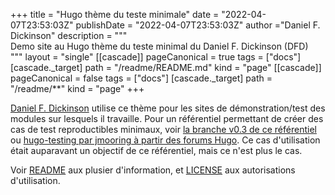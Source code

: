 +++
title = "Hugo thème du teste minimale"
date = "2022-04-07T23:53:03Z"
publishDate = "2022-04-07T23:53:03Z"
author ="Daniel F. Dickinson"
description = """\
Demo site au Hugo thème du teste minimal du Daniel F. Dickinson (DFD)\
"""
layout = "single"
[[cascade]]
pageCanonical = true
tags = ["docs"]
[cascade._target]
path = "/readme/README.md"
kind = "page"
[[cascade]]
pageCanonical = false
tags = ["docs"]
[cascade._target]
path = "/readme/**"
kind = "page"
+++

[Daniel F. Dickinson](https://github.com/danielfdickinson) utilise ce thème pour
les sites de démonstration/test des modules sur lesquels il travaille. Pour un
référentiel permettant de créer des cas de test reproductibles minimaux, voir
[la branche v0.3 de ce
référentiel](https://github.com/danielfdickinson/minimal-test-theme-hugo-dfd/tree/v0.3)
ou [hugo-testing par jmooring à partir des forums
Hugo](https://github.com/jmooring/hugo-testing). Ce cas d'utilisation était
auparavant un objectif de ce référentiel, mais ce n'est plus le cas.

Voir [README](../readme/readme/) aux plusier d'information, et
[LICENSE](../readme/readme/LICENSE) aux autorisations d'utilisation.
